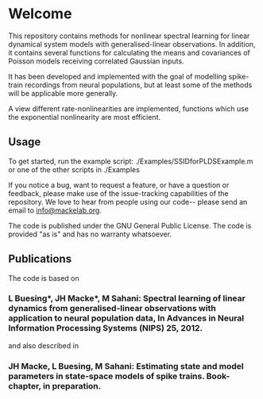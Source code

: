 # Welcome

This repository contains methods for nonlinear spectral learning for linear dynamical system models with generalised-linear observations. In addition, it contains several functions for calculating the means and covariances of Poisson models receiving correlated Gaussian inputs.

It has been developed and implemented with the goal of modelling spike-train recordings from neural populations, but at least some of the methods will be applicable more generally. 

A view different rate-nonlinearities are implemented, functions which use the exponential nonlinearity are most efficient.

## Usage

To get started, run the example script: ./Examples/SSIDforPLDSExample.m
or one of the other scripts in ./Examples


If you notice a bug, want to request a feature, or have a question or feedback, please make use of the issue-tracking capabilities of the repository. We love to hear from people using our code-- please send an email to info@mackelab.org.

The code is published under the GNU General Public License. The code is provided "as is" and has no warranty whatsoever. 

## Publications

The code is based on 

###  L Buesing*, JH Macke*, M Sahani: Spectral learning of linear dynamics from generalised-linear observations with application to neural population data, In Advances in Neural Information Processing Systems (NIPS) 25, 2012.

and also described in 

### JH Macke, L Buesing, M Sahani: Estimating state and model parameters in state-space models of spike trains. Book-chapter, in preparation.

